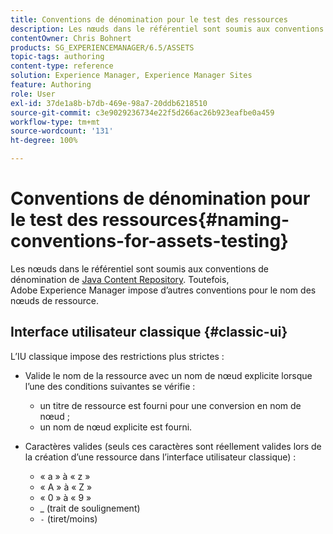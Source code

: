 ```yaml
---
title: Conventions de dénomination pour le test des ressources
description: Les nœuds dans le référentiel sont soumis aux conventions de dénomination de Java Content Repository. Toutefois, Adobe Experience Manager impose d’autres conventions pour le nom des nœuds de ressource.
contentOwner: Chris Bohnert
products: SG_EXPERIENCEMANAGER/6.5/ASSETS
topic-tags: authoring
content-type: reference
solution: Experience Manager, Experience Manager Sites
feature: Authoring
role: User
exl-id: 37de1a8b-b7db-469e-98a7-20ddb6218510
source-git-commit: c3e9029236734e22f5d266ac26b923eafbe0a459
workflow-type: tm+mt
source-wordcount: '131'
ht-degree: 100%

---
```


# Conventions de dénomination pour le test des ressources{#naming-conventions-for-assets-testing}

Les nœuds dans le référentiel sont soumis aux conventions de dénomination de [Java Content Repository](/help/sites-developing/the-basics.md#java-content-repository). Toutefois, Adobe Experience Manager impose d’autres conventions pour le nom des nœuds de ressource.

## Interface utilisateur classique {#classic-ui}

L’IU classique impose des restrictions plus strictes :

* Valide le nom de la ressource avec un nom de nœud explicite lorsque l’une des conditions suivantes se vérifie :

   * un titre de ressource est fourni pour une conversion en nom de nœud ;
   * un nom de nœud explicite est fourni.

* Caractères valides (seuls ces caractères sont réellement valides lors de la création d’une ressource dans l’interface utilisateur classique) :

   * « a » à « z »
   * « A » à « Z »
   * « 0 » à « 9 »
   * _ (trait de soulignement)
   * `-` (tiret/moins)
